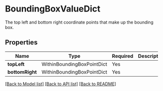 # BoundingBoxValueDict

The top left and bottom right coordinate points that make up the bounding box.


## Properties
| Name | Type | Required | Description |
| ------------ | ------------- | ------------- | ------------- |
**topLeft** | WithinBoundingBoxPointDict | Yes |  |
**bottomRight** | WithinBoundingBoxPointDict | Yes |  |


[[Back to Model list]](../../../README.md#models-v2-link) [[Back to API list]](../../../README.md#documentation-for-api-endpoints) [[Back to README]](../../../README.md)
